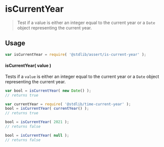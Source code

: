<!--

@license Apache-2.0

Copyright (c) 2022 The Stdlib Authors.

Licensed under the Apache License, Version 2.0 (the "License");
you may not use this file except in compliance with the License.
You may obtain a copy of the License at

   http://www.apache.org/licenses/LICENSE-2.0

Unless required by applicable law or agreed to in writing, software
distributed under the License is distributed on an "AS IS" BASIS,
WITHOUT WARRANTIES OR CONDITIONS OF ANY KIND, either express or implied.
See the License for the specific language governing permissions and
limitations under the License.

-->

# isCurrentYear

> Test if a value is either an integer equal to the current year or a `Date` object representing the current year.

<section class="usage">

## Usage

```javascript
var isCurrentYear = require( '@stdlib/assert/is-current-year' );
```

#### isCurrentYear( value )

Tests if a `value` is either an integer equal to the current year or a `Date` object representing the current year.

```javascript
var bool = isCurrentYear( new Date() );
// returns true

var currentYear = require( '@stdlib/time-current-year' );
bool = isCurrentYear( currentYear() );
// returns true

bool = isCurrentYear( 2021 );
// returns false

bool = isCurrentYear( null );
// returns false
```

</section>

<!-- /.usage -->

<!-- Section for related `stdlib` packages. Do not manually edit this section, as it is automatically populated. -->

<section class="related">

</section>

<!-- /.related -->

<!-- Section for all links. Make sure to keep an empty line after the `section` element and another before the `/section` close. -->

<section class="links">

<!-- <related-links> -->

<!-- </related-links> -->

</section>

<!-- /.links -->

